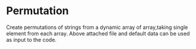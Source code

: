 # Permutation
Create permutations of strings from a dynamic array of array,taking single element from each array.
Above attached file and default data can be used as input to the code.
